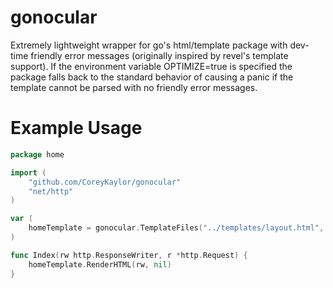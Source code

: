 gonocular
=========

Extremely lightweight wrapper for go's html/template package with dev-time friendly error messages (originally inspired by revel's template support). If the environment variable OPTIMIZE=true is specified the package falls back to the standard behavior of causing a panic if the template cannot be parsed with no friendly error messages.

Example Usage
============

~~~ go
package home

import (
	"github.com/CoreyKaylor/gonocular"
	"net/http"
)

var (
	homeTemplate = gonocular.TemplateFiles("../templates/layout.html", "index.html").Template()
)

func Index(rw http.ResponseWriter, r *http.Request) {
	homeTemplate.RenderHTML(rw, nil)
}
~~~
